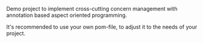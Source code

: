 Demo project to implement cross-cutting concern management with annotation based aspect oriented programming.

It's recommended to use your own pom-file, to adjust it to the needs of your project.
